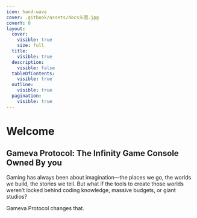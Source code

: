 ```yaml
---
icon: hand-wave
cover: .gitbook/assets/docs头图.jpg
coverY: 0
layout:
  cover:
    visible: true
    size: full
  title:
    visible: true
  description:
    visible: false
  tableOfContents:
    visible: true
  outline:
    visible: true
  pagination:
    visible: true
---
```


# Welcome

## **Gameva Protocol: The Infinity Game Console Owned By you**

Gaming has always been about imagination—the places we go, the worlds we build, the stories we tell. But what if the tools to create those worlds weren’t locked behind coding knowledge, massive budgets, or giant studios?

Gameva Protocol changes that.
